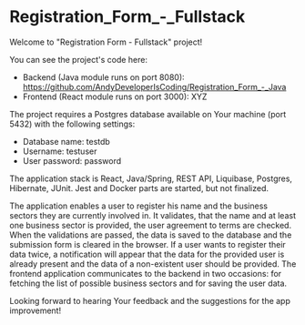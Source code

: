 # Registration_Form_-_Fullstack

Welcome to "Registration Form - Fullstack" project!

You can see the project's code here:
- Backend (Java module runs on port 8080): https://github.com/AndyDeveloperIsCoding/Registration_Form_-_Java
- Frontend (React module runs on port 3000): XYZ

The project requires a Postgres database available on Your machine (port 5432) with the following settings:
- Database name: testdb
- Username: testuser
- User password: password

The application stack is React, Java/Spring, REST API, Liquibase, Postgres, Hibernate, JUnit. Jest and Docker parts are started, but not finalized.

The application enables a user to register his name and the business sectors they are currently involved in. It validates, that the name and at least one business sector is provided, the user agreement to terms are checked. When the validations are passed, the data is saved to the database and the submission form is cleared in the browser. If a user wants to register their data twice, a notification will appear that the data for the provided user is already present and the data of a non-existent user should be provided.
The frontend application communicates to the backend in two occasions: for fetching the list of possible business sectors and for saving the user data.    

Looking forward to hearing Your feedback and the suggestions for the app improvement!
